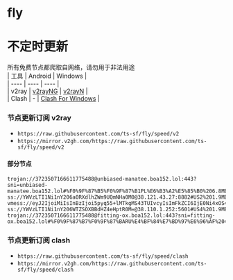 # fly
# 不定时更新
所有免费节点都爬取自网络，请勿用于非法用途  
|  工具  | Android  | Windows  |  
|  ----  | ----   | ----  |  
| v2ray  | [v2rayNG](https://github.com/2dust/v2rayNG/releases) | [v2rayN](https://github.com/2dust/v2rayN/releases) |  
| Clash  | - | [Clash For Windows](https://github.com/2dust/clashN/releases) | 
  
### 节点更新订阅  v2ray
- `https://raw.githubusercontent.com/ts-sf/fly/speed/v2`  
- `https://mirror.v2gh.com/https://raw.githubusercontent.com/ts-sf/fly/speed/v2`  

#### 部分节点  
``` 
trojan://3723507166611775488@unbiased-manatee.boa152.lol:443?sni=unbiased-manatee.boa152.lol#%F0%9F%87%B5%F0%9F%87%B1PL%E6%B3%A2%E5%85%B0%206.8MB%2Fs
ss://YWVzLTI1Ni1nY206a0RXdlhZWm9UQmNHa0M0@38.121.43.27:8882#US2%201.9MB%2Fs
vmess://eyJ2IjoiMiIsInBzIjoi5pyq55+lMTkgMS43TUIvcyIsImFkZCI6IjE0Ni4xOS4xNjguMTYxIiwicG9ydCI6IjQ0MyIsImlkIjoiM2Y2MzhmMzQtOGRiYS00MTg2LWJjNDMtMjcxNmE3ZGRkNGJlIiwiYWlkIjoiMCIsInNjeSI6ImF1dG8iLCJuZXQiOiJ3cyIsInR5cGUiOiIiLCJob3N0IjoiYXowNS5iZXlvbmR5LmNmZCIsInBhdGgiOiIvbGluayIsInRscyI6InRscyIsInNuaSI6ImF6MDUuYmV5b25keS5jZmQiLCJ0ZXN0X25hbWUiOiIxOSJ9
ss://YWVzLTI1Ni1nY206WTZSOXBBdHZ4eHptR0M=@38.110.1.252:5601#US4%201.9MB%2Fs
trojan://3723507166611775488@fitting-ox.boa152.lol:443?sni=fitting-ox.boa152.lol#%F0%9F%87%B7%F0%9F%87%BARU%E4%BF%84%E7%BD%97%E6%96%AF%20416.4KB%2Fs
```
### 节点更新订阅  clash
- `https://raw.githubusercontent.com/ts-sf/fly/speed/clash`  
- `https://mirror.v2gh.com/https://raw.githubusercontent.com/ts-sf/fly/speed/clash`  



